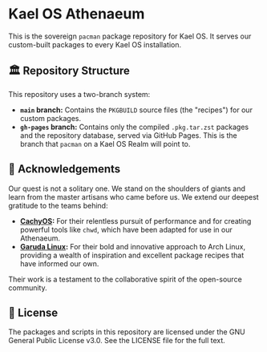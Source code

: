 # Kael OS Athenaeum

This is the sovereign `pacman` package repository for Kael OS. It serves our custom-built packages to every Kael OS installation.

## 🏛️ Repository Structure

This repository uses a two-branch system:

*   **`main` branch:** Contains the `PKGBUILD` source files (the "recipes") for our custom packages.
*   **`gh-pages` branch:** Contains only the compiled `.pkg.tar.zst` packages and the repository database, served via GitHub Pages. This is the branch that `pacman` on a Kael OS Realm will point to.

## 🙏 Acknowledgements

Our quest is not a solitary one. We stand on the shoulders of giants and learn from the master artisans who came before us. We extend our deepest gratitude to the teams behind:

*   **[CachyOS](https://cachyos.org/):** For their relentless pursuit of performance and for creating powerful tools like `chwd`, which have been adapted for use in our Athenaeum.
*   **[Garuda Linux](https://garudalinux.org/):** For their bold and innovative approach to Arch Linux, providing a wealth of inspiration and excellent package recipes that have informed our own.

Their work is a testament to the collaborative spirit of the open-source community.

## 📜 License

The packages and scripts in this repository are licensed under the GNU General Public License v3.0. See the LICENSE file for the full text.
